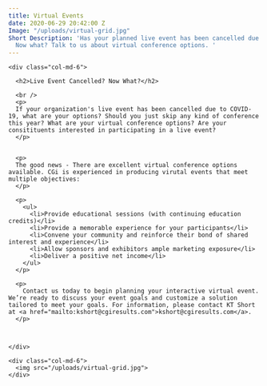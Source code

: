 ```yaml
---
title: Virtual Events
date: 2020-06-29 20:42:00 Z
Image: "/uploads/virtual-grid.jpg"
Short Description: 'Has your planned live event has been cancelled due to COVID-19?
  Now what? Talk to us about virtual conference options. '
---
```



<div class="row mb-5 pb-4">

    <div class="col-md-6">

      <h2>Live Event Cancelled? Now What?</h2>

      <br />
      <p>
      If your organization's live event has been cancelled due to COVID-19, what are your options? Should you just skip any kind of conference this year? What are your virtual conference options? Are your consitituents interested in participating in a live event? 
      </p>


      <p>
      The good news - There are excellent virtual conference options available. CGi is experienced in producing virutal events that meet multiple objectives:
      </p>

      <p>
        <ul>
          <li>Provide educational sessions (with continuing education credits)</li>
          <li>Provide a memorable experience for your participants</li>
          <li>Convene your community and reinforce their bond of shared interest and experience</li>
          <li>Allow sponsors and exhibitors ample marketing exposure</li>
          <li>Deliver a positive net income</li>
        </ul>
      </p>

      <p>
        Contact us today to begin planning your interactive virtual event.  We’re ready to discuss your event goals and customize a solution tailored to meet your goals. For information, please contact KT Short at <a href="mailto:kshort@cgiresults.com">kshort@cgiresults.com</a>.
      </p>



    </div>

    <div class="col-md-6">
      <img src="/uploads/virtual-grid.jpg">
    </div>

</div>


